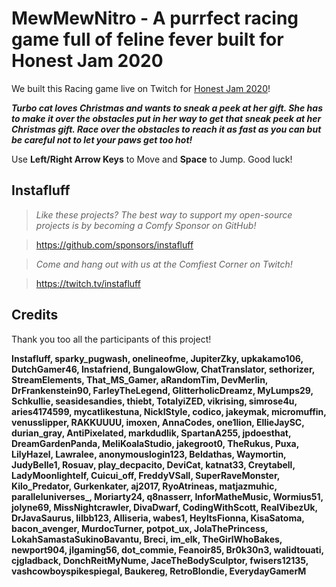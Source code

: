 # MewMewNitro - A purrfect racing game full of feline fever built for Honest Jam 2020

We built this Racing game live on Twitch for [Honest Jam 2020](https://itch.io/jam/honest-jam)!

**_Turbo cat loves Christmas and wants to sneak a peek at her gift. She has to make it over the obstacles put in her way to get that sneak peek at her Christmas gift. Race over the obstacles to reach it as fast as you can but be careful not to let your paws get too hot!_**

Use **Left/Right Arrow Keys** to Move and **Space** to Jump. Good luck!

## Instafluff ##
> *Like these projects? The best way to support my open-source projects is by becoming a Comfy Sponsor on GitHub!*

> https://github.com/sponsors/instafluff

> *Come and hang out with us at the Comfiest Corner on Twitch!*

> https://twitch.tv/instafluff

## Credits ##
Thank you too all the participants of this project!

**Instafluff, sparky_pugwash, onelineofme, JupiterZky, upkakamo106, DutchGamer46, Instafriend, BungalowGlow, ChatTranslator, sethorizer, StreamElements, That_MS_Gamer, aRandomTim, DevMerlin, DrFrankenstein90, FarleyTheLegend, GlitterholicDreamz, MyLumps29, Schkullie, seasidesandies, thiebt, TotalyiZED, vikrising, simrose4u, aries4174599, mycatlikestuna, NicklStyle, codico, jakeymak, micromuffin, venusslipper, RAKKUUUU, imoxen, AnnaCodes, one1lion, EllieJaySC, durian_gray, AntiPixelated, markdudlik, SpartanA255, jpdoesthat, DreamGardenPanda, MeliKoalaStudio, jakegroot0, TheRukus, Puxa, LilyHazel, Lawralee, anonymouslogin123, Beldathas, Waymortin, JudyBelle1, Rosuav, play_decpacito, DeviCat, katnat33, Creytabell, LadyMoonlightelf, Cuicui_off, FreddyVSall, SuperRaveMonster, Kilo_Predator, Gurkenkater, aj2017, RyoAtrineas, matjazmuhic, paralleluniverses_, Moriarty24, q8nasserr, InforMatheMusic, Wormius51, jolyne69, MissNightcrawler, DivaDwarf, CodingWithScott, RealVibezUk, DrJavaSaurus, lilbb123, Alliseria, wabes1, HeyItsFionna, KisaSatoma, bacon_avenger, MurdocTurner, potpot_ux, JolaThePrincess, LokahSamastaSukinoBavantu, Breci, im_elk, TheGirlWhoBakes, newport904, jlgaming56, dot_commie, Feanoir85, Br0k30n3, walidtouati, cjgladback, DonchReitMyNume, JaceTheBodySculptor, fwisers12135, vashcowboyspikespiegal, Baukereg, RetroBlondie, EverydayGamerM**
